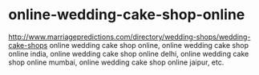 # online-wedding-cake-shop-online
http://www.marriagepredictions.com/directory/wedding-shops/wedding-cake-shops online wedding cake shop online, online wedding cake shop online india, online wedding cake shop online delhi, online wedding cake shop online mumbai, online wedding cake shop online jaipur, etc.
